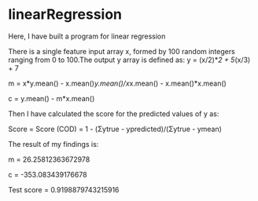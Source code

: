 # linearRegression
Here, I have built a program for linear regression

There is a single feature input array x, formed by 100 random integers ranging from 0 to 100.The output y array is defined as: y = (x/2)**2 + 5*(x/3) + 7

m = x*y.mean() - x.mean()*y.mean()/x*x.mean() - x.mean()*x.mean()

c = y.mean() - m*x.mean()

Then I have calculated the score for the predicted values of y as:

Score = Score (COD) = 1 - (Σytrue - ypredicted)/(Σytrue - ymean)

The result of my findings is: 

m = 26.25812363672978

c = -353.083439176678

Test score = 0.9198879743215916
